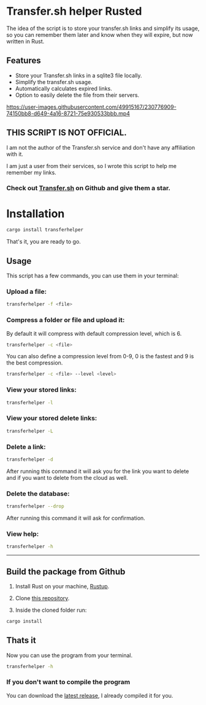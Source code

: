 # Transfer.sh helper Rusted

The idea of the script is to store your transfer.sh links and simplify its usage, so you can remember them later and know when they will expire, but now written in Rust.

## Features

- Store your Transfer.sh links in a sqlite3 file locally.
- Simplify the transfer.sh usage.
- Automatically calculates expired links.
- Option to easily delete the file from their servers.

https://user-images.githubusercontent.com/49915167/230776909-74150bb8-d649-4a16-8721-75e930533bbb.mp4

## THIS SCRIPT IS NOT OFFICIAL.

I am not the author of the Transfer.sh service and don't have any affiliation with it.

I am just a user from their services, so I wrote this script to help me remember my links.

### Check out [Transfer.sh](https://github.com/dutchcoders/transfer.sh) on Github and give them a star.

# Installation

```bash
cargo install transferhelper
```

That's it, you are ready to go.

## Usage

This script has a few commands, you can use them in your terminal:

### Upload a file:

```bash
transferhelper -f <file>
```

### Compress a folder or file and upload it:

By default it will compress with default compression level, which is 6.

```bash
transferhelper -c <file>
```

You can also define a compression level from 0-9, 0 is the fastest and 9 is the best compression.

```bash
transferhelper -c <file> --level <level>
```

### View your stored links:

```bash
transferhelper -l
```

### View your stored delete links:

```bash
transferhelper -L
```

### Delete a link:

```bash
transferhelper -d
```

After running this command it will ask you for the link you want to delete and if you want to delete from the cloud as well.

### Delete the database:

```bash
transferhelper --drop
```

After running this command it will ask for confirmation.

### View help:

```bash
transferhelper -h
```

---

## Build the package from Github

1. Install Rust on your machine, [Rustup](https://rustup.rs/).

2. Clone [this repository](https://github.com/OLoKo64/transfer-sh-helper-rusted).

3. Inside the cloned folder run:
```bash
cargo install
```
## Thats it

Now you can use the program from your terminal.

```bash
transferhelper -h
```

### If you don't want to compile the program

You can download the [latest release](https://github.com/OLoKo64/transfer-sh-helper-rusted/releases), I already compiled it for you.
